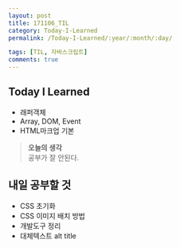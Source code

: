 ```yaml
---
layout: post
title: 171106_TIL
category: Today-I-Learned
permalink: /Today-I-Learned/:year/:month/:day/

tags: [TIL, 자바스크립트]
comments: true
---
```

## **Today I Learned**
* 래퍼객체
* Array, DOM, Event
* HTML마크업 기본

>**오늘의 생각**  
공부가 잘 안된다.

## **내일 공부할 것**
* CSS 초기화
* CSS 이미지 배치 방법 
* 개발도구 정리
* 대체텍스트 alt title






